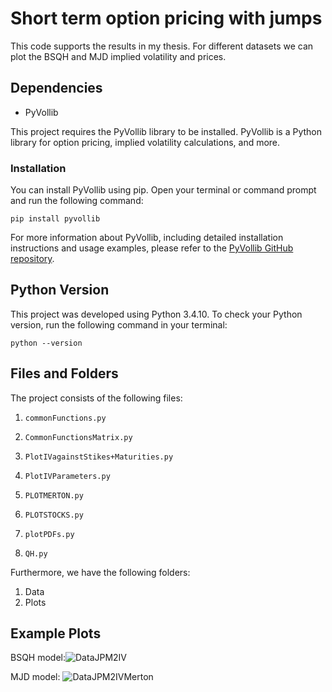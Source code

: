 # Short term option pricing with jumps

This code supports the results in my thesis. For different datasets we can plot the BSQH and MJD implied volatility and prices. 

## Dependencies

- PyVollib

This project requires the PyVollib library to be installed. PyVollib is a Python library for option pricing, implied volatility calculations, and more.

### Installation

You can install PyVollib using pip. Open your terminal or command prompt and run the following command:
```
pip install pyvollib
```

For more information about PyVollib, including detailed installation instructions and usage examples, please refer to the [PyVollib GitHub repository](https://github.com/vollib/py_vollib).

## Python Version

This project was developed using Python 3.4.10. To check your Python version, run the following command in your terminal:

```shell
python --version
```

## Files and Folders
The project consists of the following files: 
1. `commonFunctions.py`
   
3. `CommonFunctionsMatrix.py`
4. `PlotIVagainstStikes+Maturities.py`
5. `PlotIVParameters.py`
6. `PLOTMERTON.py`
7. `PLOTSTOCKS.py`
8. `plotPDFs.py`
9. `QH.py`

Furthermore, we have the following folders:
1. Data
2. Plots



   

## Example Plots
BSQH model:![DataJPM2IV](https://github.com/rjvandel/thesis/assets/91630817/ce2c3ed0-9927-428c-94b4-bf002e4ae760)

MJD model: ![DataJPM2IVMerton](https://github.com/rjvandel/thesis/assets/91630817/ce02dbac-4ae4-4484-9f1b-ec4d782229e1)



